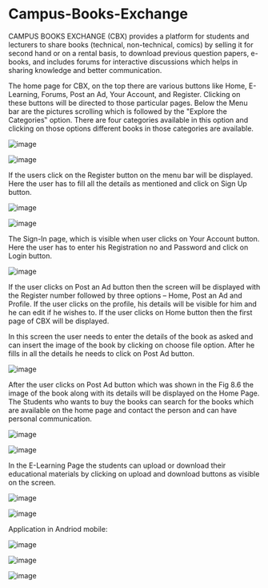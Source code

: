 # Campus-Books-Exchange
CAMPUS BOOKS EXCHANGE (CBX) provides a platform for students and lecturers to share books (technical, non-technical, comics) by selling it for second hand or on a rental basis, to download previous question papers, e-books, and includes forums for interactive discussions which helps in sharing knowledge and better communication.

The home page for CBX, on the top there are various buttons like Home, E-Learning, Forums, Post an Ad, Your Account, and Register. Clicking on these buttons will be directed to those particular pages. Below the Menu bar are the pictures scrolling which is followed by the "Explore the Categories‟ option. There are four categories available in this option and clicking on those options different books in those categories are available.

![image](https://user-images.githubusercontent.com/16867941/114124906-0aa7af80-98bb-11eb-98fc-1c61653f0f5c.png)

![image](https://user-images.githubusercontent.com/16867941/114124931-15fadb00-98bb-11eb-982b-4562590c0a22.png)

If the users click on the Register button on the menu bar will be displayed. Here the user has to fill all the details as mentioned and click on Sign Up button.

![image](https://user-images.githubusercontent.com/16867941/114125002-3165e600-98bb-11eb-88da-9a87c85fa139.png)

![image](https://user-images.githubusercontent.com/16867941/114125013-362a9a00-98bb-11eb-9b99-ace6f56cbd75.png)

The Sign-In page, which is visible when user clicks on Your Account button. Here the user has to enter his Registration no and Password and click on Login button.

![image](https://user-images.githubusercontent.com/16867941/114125105-696d2900-98bb-11eb-8fa7-4d6f3305b646.png)

If the user clicks on Post an Ad button then the screen will be displayed with the Register number followed by three options – Home, Post an Ad and Profile. If the user clicks on the profile, his details will be visible for him and he can edit if he wishes to. If the user clicks on Home button then the first page of CBX will be displayed.

In this screen the user needs to enter the details of the book as asked and can insert the image of the book by clicking on choose file option. After he fills in all the details he needs to click on Post Ad button.

![image](https://user-images.githubusercontent.com/16867941/114125117-70943700-98bb-11eb-970f-4d7cf930c728.png)

After the user clicks on Post Ad button which was shown in the Fig 8.6 the image of the book along with its details will be displayed on the Home Page. The Students who wants to buy the books can search for the books which are available on the home page and contact the person and can have personal communication.

![image](https://user-images.githubusercontent.com/16867941/114125183-8a357e80-98bb-11eb-8993-31a0a2dc17ff.png)

![image](https://user-images.githubusercontent.com/16867941/114125194-8f92c900-98bb-11eb-85cc-22086420e8fd.png)

In the E-Learning Page the students can upload or download their educational materials by clicking on upload and download buttons as visible on the screen.

![image](https://user-images.githubusercontent.com/16867941/114125209-94577d00-98bb-11eb-8a8e-2539ba79dfd9.png)

![image](https://user-images.githubusercontent.com/16867941/114125220-991c3100-98bb-11eb-8cdd-c2368015ecdc.png)

Application in Andriod mobile:

![image](https://user-images.githubusercontent.com/16867941/114125294-c537b200-98bb-11eb-9797-e46eb627ffac.png)

![image](https://user-images.githubusercontent.com/16867941/114125303-c8cb3900-98bb-11eb-883a-fe473fef3816.png)

![image](https://user-images.githubusercontent.com/16867941/114125312-ccf75680-98bb-11eb-887b-01730d724894.png)












